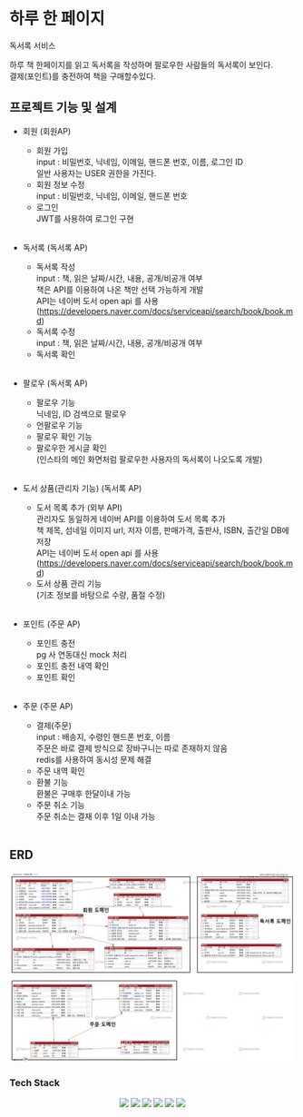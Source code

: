 # 하루 한 페이지
독서록 서비스

하루 책 한페이지를 읽고 독서록을 작성하며 팔로우한 사람들의 독서록이 보인다.  
결제(포인트)를 충전하여 책을 구매할수있다.

## 프로젝트 기능 및 설계

- 회원 (회원AP)
  - 회원 가입  
    input : 비밀번호, 닉네임, 이메일, 핸드폰 번호, 이름, 로그인 ID  
    일반 사용자는 USER 권한을 가진다.
  - 회원 정보 수정  
    input : 비밀번호, 닉네임, 이메일, 핸드폰 번호
  - 로그인  
    JWT를 사용하여 로그인 구현
  <br/><br/>

- 독서록 (독서록 AP)
  - 독서록 작성  
  input : 책, 읽은 날짜/시간, 내용, 공개/비공개 여부  
  책은 API를 이용하여 나온 책만 선택 가능하게 개발  
  API는 네이버 도서 open api 를 사용(https://developers.naver.com/docs/serviceapi/search/book/book.md)
  - 독서록 수정  
  input : 책, 읽은 날짜/시간, 내용, 공개/비공개 여부
  - 독서록 확인
  <br/><br/>

- 팔로우 (독서록 AP)
  - 팔로우 기능  
    닉네임, ID 검색으로 팔로우
  - 언팔로우 기능
  - 팔로우 확인 기능
  - 팔로우한 게시글 확인  
    (인스타의 메인 화면처럼 팔로우한 사용자의 독서록이 나오도록 개발)
    <br/><br/>
  
- 도서 상품(관리자 기능) (독서록 AP)
  - 도서 목록 추가 (외부 API)  
    관리자도 동일하게 네이버 API를 이용하여 도서 목록 추가  
    책 제목, 섬네일 이미지 url, 저자 이름, 판매가격, 출판사, ISBN, 출간일 DB에 저장  
    API는 네이버 도서 open api 를 사용(https://developers.naver.com/docs/serviceapi/search/book/book.md)
  - 도서 상품 관리 기능  
    (기초 정보를 바탕으로 수량, 품절 수정)
  <br/><br/>

- 포인트 (주문 AP)
  - 포인트 충전  
    pg 사 연동대신 mock 처리
  - 포인트 충전 내역 확인
  - 포인트 확인
  <br/><br/>

- 주문 (주문 AP)
  - 결제(주문)  
    input : 배송지, 수령인 핸드폰 번호, 이름  
    주문은 바로 결제 방식으로 장바구니는 따로 존재하지 않음  
    redis를 사용하여 동시성 문제 해결
  - 주문 내역 확인
  - 환불 기능  
    환불은 구매후 한달이내 가능
  - 주문 취소 기능  
    주문 취소는 결재 이후 1일 이내 가능
    <br/><br/>

## ERD
![ERD](doc/book_erd.png)

### Tech Stack
<div align=center> 
  <img src="https://img.shields.io/badge/java-007396?style=for-the-badge&logo=java&logoColor=white"> 
  <img src="https://img.shields.io/badge/spring-6DB33F?style=for-the-badge&logo=spring&logoColor=white"> 
  <img src="https://img.shields.io/badge/mysql-4479A1?style=for-the-badge&logo=mysql&logoColor=white"> 
  <img src="https://img.shields.io/badge/git-F05032?style=for-the-badge&logo=git&logoColor=white">
  <img src="https://img.shields.io/badge/redis-ff0000?style=for-the-badge&logo=redis&logoColor=white">
  <img src="https://img.shields.io/badge/JWT-009900?style=for-the-badge&logoColor=white">
</div>
